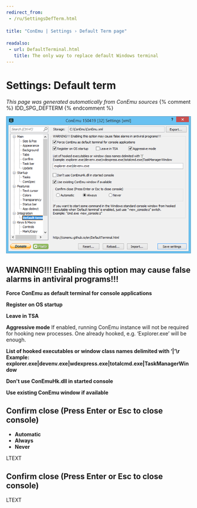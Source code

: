 ```yaml
---
redirect_from:
 - /ru/SettingsDefTerm.html

title: "ConEmu | Settings › Default Term page"

readalso:
 - url: DefaultTerminal.html
   title: The only way to replace default Windows terminal
---
```


# Settings: Default term

*This page was generated automatically from ConEmu sources*
{% comment %} IDD_SPG_DEFTERM {% endcomment %}

![ConEmu Settings: Default term](/img/Settings-DefTerm.png)



## WARNING!!! Enabling this option may cause false alarms in antiviral programs!!!

**Force ConEmu as default terminal for console applications** 

**Register on OS startup** 

**Leave in TSA** 

**Aggressive mode** If enabled, running ConEmu instance will not be required for hooking new processes. One already hooked, e.g. ‘Explorer.exe’ will be enough.

**List of hooked executables or window class names delimited with ‘|’\r Example: explorer.exe|devenv.exe|wdexpress.exe|totalcmd.exe|TaskManagerWindow** 

**Don't use ConEmuHk.dll in started console** 

**Use existing ConEmu window if available** 

## Confirm close (Press Enter or Esc to close console)




* **Automatic**
* **Always**
* **Never**




LTEXT



## Confirm close (Press Enter or Esc to close console)





LTEXT

